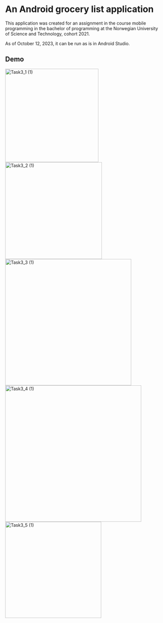 # An Android grocery list application

This application was created for an assignment in the course mobile programming in the bachelor of programming at the Norwegian University of Science and Technology, cohort 2021.

As of October 12, 2023, it can be run as is in Android Studio.

## Demo

<img width="298" alt="Task3_1 (1)" src="https://github.com/ArnaudDuhamel/android_list_app/assets/113102976/e45d8686-d521-4bde-bd5c-05e7d5e4ff67">
<br>
<img width="309" alt="Task3_2 (1)" src="https://github.com/ArnaudDuhamel/android_list_app/assets/113102976/d8dd0b6a-63de-42ee-a6fb-156bc8e125d9">
<br>
<img width="403" alt="Task3_3 (1)" src="https://github.com/ArnaudDuhamel/android_list_app/assets/113102976/e07b2092-a912-41a5-b6cf-2a82ce38d7ac">
<br>
<img width="435" alt="Task3_4 (1)" src="https://github.com/ArnaudDuhamel/android_list_app/assets/113102976/7bb3a067-c06a-4531-bbd8-650a942d9e07">
<br>
<img width="307" alt="Task3_5 (1)" src="https://github.com/ArnaudDuhamel/android_list_app/assets/113102976/304f6688-a327-4086-9102-fec188557d5a">

